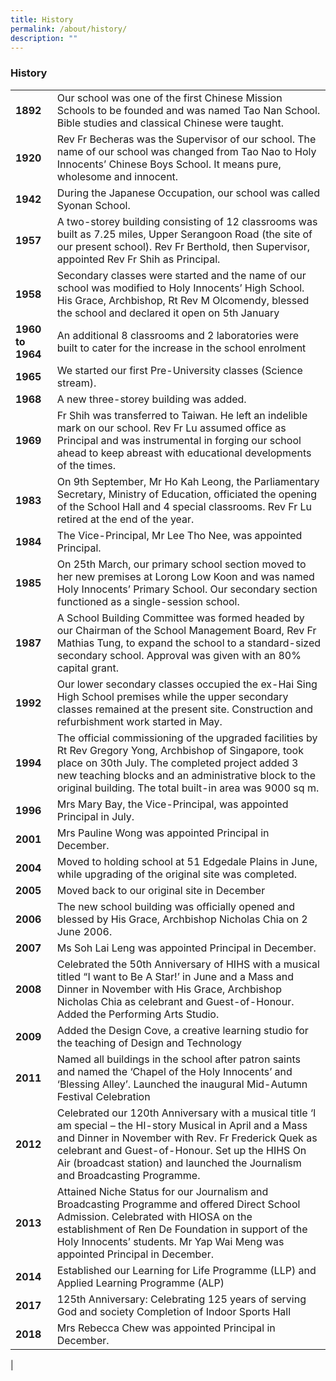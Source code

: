 ```yaml
---
title: History
permalink: /about/history/
description: ""
---
```

### **History**

|  |  |
|---|---|
| **1892** | Our school was one of the first Chinese Mission Schools to be founded and was named Tao Nan School. Bible studies and classical Chinese were taught. |
| **1920** | Rev Fr Becheras was the Supervisor of our school. The name of our school was changed from Tao Nao to Holy Innocents’ Chinese Boys School. It means pure, wholesome and innocent. |
| **1942** | During the Japanese Occupation, our school was called Syonan School. |
| **1957** | A two-storey building consisting of 12 classrooms was built as 7.25 miles, Upper Serangoon Road (the site of our present school). Rev Fr Berthold, then Supervisor, appointed Rev Fr Shih as Principal. |
| **1958** | Secondary classes were started and the name of our school was modified to Holy Innocents’ High School. His Grace, Archbishop, Rt Rev M Olcomendy, blessed the school and declared it open on 5th January |
| **1960 to 1964** | An additional 8 classrooms and 2 laboratories were built to cater for the increase in the school enrolment |
| **1965** | We started our first Pre-University classes (Science stream). |
| **1968** | A new three-storey building was added. |
| **1969** | Fr Shih was transferred to Taiwan. He left an indelible mark on our school. Rev Fr Lu assumed office as Principal and was instrumental in forging our school ahead to keep abreast with educational developments of the times. |
| **1983** | On 9th September, Mr Ho Kah Leong, the Parliamentary Secretary, Ministry of Education, officiated the opening of the School Hall and 4 special classrooms. Rev Fr Lu retired at the end of the year. |
| **1984** | The Vice-Principal, Mr Lee Tho Nee, was appointed Principal. |
| **1985** | On 25th March, our primary school section moved to her new premises at Lorong Low Koon and was named Holy Innocents’ Primary School. Our secondary section functioned as a single-session school. |
| **1987** | A School Building Committee was formed headed by our Chairman of the School Management Board, Rev Fr Mathias Tung, to expand the school to a standard-sized secondary school. Approval was given with an 80% capital grant. |
|  **1992** | Our lower secondary classes occupied the ex-Hai Sing High School premises while the upper secondary classes remained at the present site. Construction and refurbishment work started in May. |
| **1994** | The official commissioning of the upgraded facilities by Rt Rev Gregory Yong, Archbishop of Singapore, took place on 30th July. The completed project added 3 new teaching blocks and an administrative block to the original building. The total built-in area was 9000 sq m. |
| **1996** | Mrs Mary Bay, the Vice-Principal, was appointed Principal in July. |
| **2001** | Mrs Pauline Wong was appointed Principal in December. |
| **2004** | Moved to holding school at 51 Edgedale Plains in June, while upgrading of the original site was completed. |
| **2005** | Moved back to our original site in December |
| **2006** | The new school building was officially opened and blessed by His Grace, Archbishop Nicholas Chia on 2 June 2006. |
| **2007** | Ms Soh Lai Leng was appointed Principal in December. |
| **2008** | Celebrated the 50th Anniversary of HIHS with a musical titled “I want to Be A Star!’ in June and a Mass and Dinner in November with His Grace, Archbishop Nicholas Chia as celebrant and Guest-of-Honour. Added the Performing Arts Studio. |
| **2009** | Added the Design Cove, a creative learning studio for the teaching of Design and Technology |
| **2011** | Named all buildings in the school after patron saints and named the ‘Chapel of the Holy Innocents’ and ‘Blessing Alley’. Launched the inaugural Mid-Autumn Festival Celebration |
| **2012** | Celebrated our 120th Anniversary with a musical title ‘I am special – the HI-story Musical in April and a Mass and Dinner in November with Rev. Fr Frederick Quek as celebrant and Guest-of-Honour. Set up the HIHS On Air (broadcast station) and launched the Journalism and Broadcasting Programme. |
| **2013** | Attained Niche Status for our Journalism and Broadcasting Programme and offered Direct School Admission. Celebrated with HIOSA on the establishment of Ren De Foundation in support of the Holy Innocents’ students. Mr Yap Wai Meng was appointed Principal in December. |
| **2014** | Established our Learning for Life Programme (LLP) and Applied Learning Programme (ALP) |
| **2017**   | 125th Anniversary: Celebrating 125 years of serving God and society Completion of Indoor Sports Hall |
| **2018**  | Mrs Rebecca Chew was appointed Principal in December. |
|